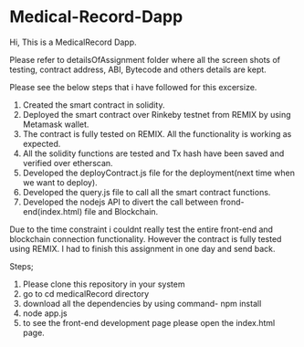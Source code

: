 # Medical-Record-Dapp

Hi,
This is a MedicalRecord Dapp. 

Please refer to detailsOfAssignment folder where all the screen shots of testing, contract address, ABI, Bytecode and others details are kept. 

Please see the below steps that i have followed for this excersize.

1. Created the smart contract in solidity.
2. Deployed the smart contract over Rinkeby testnet from REMIX by using Metamask wallet.
3. The contract is fully tested on REMIX. All the functionality is working as expected.
4. All the solidity functions are tested and Tx hash have been saved and verified over etherscan.
5. Developed the deployContract.js file for the deployment(next time when we want to deploy).
6. Developed the query.js file to call all the smart contract functions.
7. Developed the nodejs API to divert the call between frond-end(index.html) file and Blockchain.


Due to the time constraint i couldnt really test the entire front-end and blockchain connection functionality. However the contract is fully tested using REMIX.
I had to finish this assignment in one day and send back.

Steps; 
1. Please clone this repository in your system
2. go to cd medicalRecord directory
3. download all the dependencies by using command- npm install
4. node app.js
5. to see the front-end development page please open the index.html page. 

